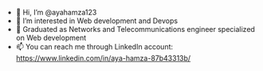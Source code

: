 - 👋 Hi, I’m @ayahamza123
- 👀 I’m interested in Web development and Devops
- 🌱 Graduated as Networks and Telecommunications engineer specialized on Web development
- 📫 You can reach me through LinkedIn account: https://www.linkedin.com/in/aya-hamza-87b43313b/ 

<!---
ayahamza123/ayahamza123 is a ✨ special ✨ repository because its `README.md` (this file) appears on your GitHub profile.
You can click the Preview link to take a look at your changes.
--->
